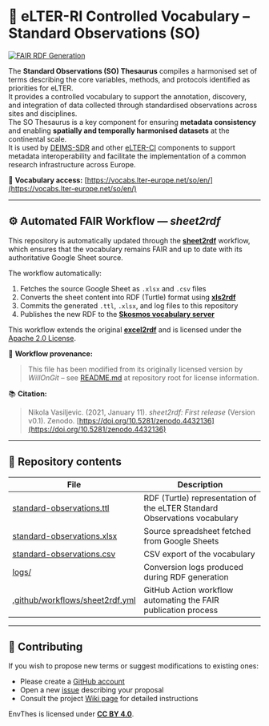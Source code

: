 # 🧩 eLTER-RI Controlled Vocabulary – Standard Observations (SO)

[![FAIR RDF Generation](https://github.com/LTER-Europe/SO/actions/workflows/sheet2rdf.yml/badge.svg?branch=main)](https://github.com/LTER-Europe/SO/actions/workflows/sheet2rdf.yml)

The **Standard Observations (SO) Thesaurus** compiles a harmonised set of terms describing the core variables, methods, and protocols identified as priorities for eLTER.  
It provides a controlled vocabulary to support the annotation, discovery, and integration of data collected through standardised observations across sites and disciplines.  
The SO Thesaurus is a key component for ensuring **metadata consistency** and enabling **spatially and temporally harmonised datasets** at the continental scale.  
It is used by [DEIMS-SDR](https://deims.org) and other [eLTER-CI](https://elter-ri.eu/) components to support metadata interoperability and facilitate the implementation of a common research infrastructure across Europe.

📘 **Vocabulary access:** [https://vocabs.lter-europe.net/so/en/](https://vocabs.lter-europe.net/so/en/)

---

## ⚙️ Automated FAIR Workflow — *sheet2rdf*

This repository is automatically updated through the [**sheet2rdf**](https://github.com/nikokaoja/sheet2rdf) workflow, which ensures that the vocabulary remains FAIR and up to date with its authoritative Google Sheet source.

The workflow automatically:

1. Fetches the source Google Sheet as `.xlsx` and `.csv` files  
2. Converts the sheet content into RDF (Turtle) format using [**xls2rdf**](https://github.com/sparna-git/xls2rdf)  
3. Commits the generated `.ttl`, `.xlsx`, and log files to this repository  
4. Publishes the new RDF to the [**Skosmos vocabulary server**](https://vocabs.lter-europe.net)

This workflow extends the original [**excel2rdf**](https://github.com/fair-data-collective/excel2rdf-template) and is licensed under the [Apache 2.0 License](https://github.com/nikokaoja/sheet2rdf/blob/main/License.md).

🧾 **Workflow provenance:**  
> This file has been modified from its originally licensed version by *WillOnGit* – see [README.md](https://github.com/eLTER-RI/vocab-so) at repository root for license information.

📚 **Citation:**  
> Nikola Vasiljevic. (2021, January 11). *sheet2rdf: First release* (Version v0.1). Zenodo. [https://doi.org/10.5281/zenodo.4432136](https://doi.org/10.5281/zenodo.4432136)

---

## 🧠 Repository contents

| File | Description |
|------|--------------|
| [standard-observations.ttl](https://github.com/LTER-Europe/SO/blob/main/standard-observations.ttl) | RDF (Turtle) representation of the eLTER Standard Observations vocabulary |
| [standard-observations.xlsx](https://github.com/LTER-Europe/SO/blob/main/standard-observations.xlsx) | Source spreadsheet fetched from Google Sheets |
| [standard-observations.csv](https://github.com/LTER-Europe/SO/blob/main/standard-observations.csv) | CSV export of the vocabulary |
| [logs/](https://github.com/LTER-Europe/SO/tree/main/logs) | Conversion logs produced during RDF generation |
| [.github/workflows/sheet2rdf.yml](https://github.com/LTER-Europe/SO/blob/main/.github/workflows/sheet2rdf.yml) | GitHub Action workflow automating the FAIR publication process |
---

## 💬 Contributing

If you wish to propose new terms or suggest modifications to existing ones:

- Please create a [GitHub account](https://github.com/signup)  
- Open a new [issue](https://github.com/LTER-Europe/EnvThes/issues) describing your proposal  
- Consult the project [Wiki page](https://github.com/LTER-Europe/EnvThes/wiki) for detailed instructions

EnvThes is licensed under [**CC BY 4.0**](https://creativecommons.org/licenses/by/4.0/).
